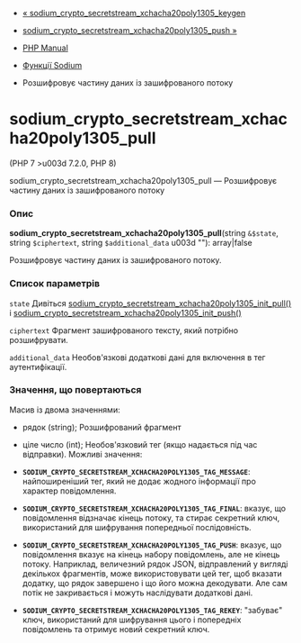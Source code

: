 - [«
sodium_crypto_secretstream_xchacha20poly1305_keygen](function.sodium-crypto-secretstream-xchacha20poly1305-keygen.md)
- [sodium_crypto_secretstream_xchacha20poly1305_push
»](function.sodium-crypto-secretstream-xchacha20poly1305-push.md)

- [PHP Manual](index.md)
- [Функції Sodium](ref.sodium.md)
- Розшифровує частину даних із зашифрованого потоку

# sodium_crypto_secretstream_xchacha20poly1305_pull

(PHP 7 \>u003d 7.2.0, PHP 8)

sodium_crypto_secretstream_xchacha20poly1305_pull — Розшифровує частину
даних із зашифрованого потоку

### Опис

**sodium_crypto_secretstream_xchacha20poly1305_pull**(string `&$state`,
string `$ciphertext`, string `$additional_data` u003d ""): array\|false

Розшифровує частину даних із зашифрованого потоку.

### Список параметрів

`state`
Дивіться
[sodium_crypto_secretstream_xchacha20poly1305_init_pull()](function.sodium-crypto-secretstream-xchacha20poly1305-init-pull.md)
і
[sodium_crypto_secretstream_xchacha20poly1305_init_push()](function.sodium-crypto-secretstream-xchacha20poly1305-init-push.md)

`ciphertext`
Фрагмент зашифрованого тексту, який потрібно розшифрувати.

`additional_data`
Необов'язкові додаткові дані для включення в тег аутентифікації.

### Значення, що повертаються

Масив із двома значеннями:

- рядок (string); Розшифрований фрагмент

- ціле число (int); Необов'язковий тег (якщо надається під час
відправки). Можливі значення:

- **`SODIUM_CRYPTO_SECRETSTREAM_XCHACHA20POLY1305_TAG_MESSAGE`**:
найпоширеніший тег, який не додає жодного
інформації про характер повідомлення.
- **`SODIUM_CRYPTO_SECRETSTREAM_XCHACHA20POLY1305_TAG_FINAL`**:
вказує, що повідомлення відзначає кінець потоку, та стирає
секретний ключ, використаний для шифрування попередньої
послідовність.
- **`SODIUM_CRYPTO_SECRETSTREAM_XCHACHA20POLY1305_TAG_PUSH`**:
вказує, що повідомлення вказує на кінець набору повідомлень, але не
кінець потоку. Наприклад, величезний рядок JSON, відправлений у
вигляді декількох фрагментів, може використовувати цей тег, щоб
вказати додатку, що рядок завершено і що його можна
декодувати. Але сам потік не закривається і можуть наслідувати
додаткові дані.
- **`SODIUM_CRYPTO_SECRETSTREAM_XCHACHA20POLY1305_TAG_REKEY`**:
"забуває" ключ, використаний для шифрування цього і
попередніх повідомлень та отримує новий секретний ключ.
